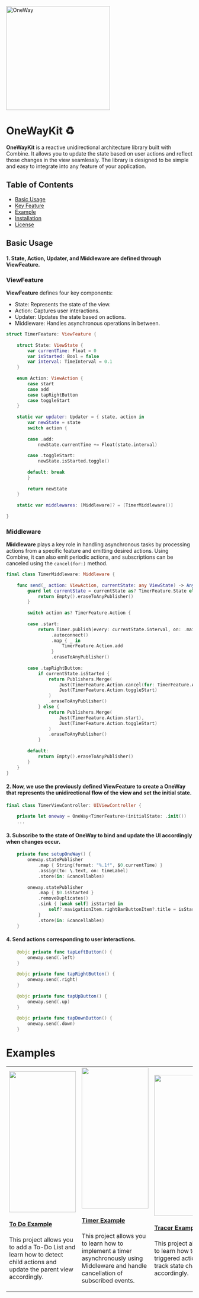 <img width="280" alt="OneWay" src="https://github.com/user-attachments/assets/8346bb30-d959-40e4-bacb-3a69f2d62815" />

# OneWayKit ♻️   

**OneWayKit** is a reactive unidirectional architecture library built with Combine.
It allows you to update the state based on user actions and reflect those changes in the view seamlessly.
The library is designed to be simple and easy to integrate into any feature of your application.

## Table of Contents

- [Basic Usage](#basic-usage)
- [Key Feature](#key-feature)
- [Example](#example)
- [Installation](#installation)
- [License](#license)

## Basic Usage

#### 1. State, Action, Updater, and Middleware are defined through ViewFeature.

### ViewFeature

**ViewFeature** defines four key components:   
- State: Represents the state of the view.   
- Action: Captures user interactions.   
- Updater: Updates the state based on actions.   
- Middleware: Handles asynchronous operations in between.

```swift
struct TimerFeature: ViewFeature {
    
    struct State: ViewState {
        var currentTime: Float = 0
        var isStarted: Bool = false
        var interval: TimeInterval = 0.1
    }
    
    enum Action: ViewAction {
        case start
        case add
        case tapRightButton
        case toggleStart
    }
    
    static var updater: Updater = { state, action in
        var newState = state
        switch action {
            
        case .add:
            newState.currentTime += Float(state.interval)
            
        case .toggleStart:
            newState.isStarted.toggle()
            
        default: break
        }
        
        return newState
    }
    
    static var middlewares: [Middleware]? = [TimerMiddleware()]
    
}
```

### Middleware

**Middleware** plays a key role in handling asynchronous tasks by processing actions from a specific feature and emitting desired actions. Using Combine, it can also emit periodic actions, and subscriptions can be canceled using the ``cancel(for:)`` method.

``` swift
final class TimerMiddleware: Middleware {
    
    func send(_ action: ViewAction, currentState: any ViewState) -> AnyPublisher<ViewAction, Never> {
        guard let currentState = currentState as? TimerFeature.State else {
            return Empty().eraseToAnyPublisher()
        }
        
        switch action as? TimerFeature.Action {
            
        case .start:
            return Timer.publish(every: currentState.interval, on: .main, in: RunLoop.Mode.common)
                 .autoconnect()
                 .map { _ in
                     TimerFeature.Action.add
                 }
                 .eraseToAnyPublisher()
            
        case .tapRightButton:
            if currentState.isStarted {
                return Publishers.Merge(
                    Just(TimerFeature.Action.cancel(for: TimerFeature.Action.start)),
                    Just(TimerFeature.Action.toggleStart)
                )
                .eraseToAnyPublisher()
            } else {
                return Publishers.Merge(
                    Just(TimerFeature.Action.start),
                    Just(TimerFeature.Action.toggleStart)
                )
                .eraseToAnyPublisher()
            }
            
        default:
            return Empty().eraseToAnyPublisher()
        }
    }
}
```

#### 2. Now, we use the previously defined ViewFeature to create a **OneWay** that represents the unidirectional flow of the view and set the initial state.

```swift
final class TimerViewController: UIViewController {
    
    private let oneway = OneWay<TimerFeature>(initialState: .init())
    ...
```
#### 3. Subscribe to the state of OneWay to bind and update the UI accordingly when changes occur.

```swift
    private func setupOneWay() {
        oneway.statePublisher
            .map { String(format: "%.1f", $0.currentTime) }
            .assign(to: \.text, on: timeLabel)
            .store(in: &cancellables)
        
        oneway.statePublisher
            .map { $0.isStarted }
            .removeDuplicates()
            .sink { [weak self] isStarted in
                self?.navigationItem.rightBarButtonItem?.title = isStarted ? "Stop" : "Start"
            }
            .store(in: &cancellables)
    }
```
#### 4. Send actions corresponding to user interactions.

```swift
    @objc private func tapLeftButton() {
        oneway.send(.left)
    }
    
    @objc private func tapRightButton() {
        oneway.send(.right)
    }
    
    @objc private func tapUpButton() {
        oneway.send(.up)
    }
    
    @objc private func tapDownButton() {
        oneway.send(.down)
    }
```
# Examples

<table>
  <tr>
    <td>
      <a href="https://github.com/user-attachments/assets/bfbb7ea3-4d8d-45f0-bcbd-b659d93d0fe7">
        <img src="https://github.com/user-attachments/assets/bfbb7ea3-4d8d-45f0-bcbd-b659d93d0fe7" width="180" height="380">
        <h4><a href="https://github.com/user-attachments/assets/bfbb7ea3-4d8d-45f0-bcbd-b659d93d0fe7">To Do Example </a></h4>
                <p>This project allows you to add a To-Do List and learn how to detect child actions and update the parent view accordingly.</p>
      </a>
    </td>
    <td>
      <a href="https://github.com/user-attachments/assets/777ff10a-027b-469b-ba81-647146c3bbb8">
        <img src="https://github.com/user-attachments/assets/777ff10a-027b-469b-ba81-647146c3bbb8" width="180" height="380">
        <h4><a href="https://github.com/user-attachments/assets/777ff10a-027b-469b-ba81-647146c3bbb8">Timer Example</a></h4>
                <p>This project allows you to learn how to implement a timer asynchronously using Middleware and handle cancellation of subscribed events.</p>
      </a>
    </td>
    <td>
      <a href="https://github.com/user-attachments/assets/7df1dd91-a3d2-4e7d-8165-7a53430ec567">
        <img src="https://github.com/user-attachments/assets/7df1dd91-a3d2-4e7d-8165-7a53430ec567" width="180" height="380">
        <h4><a href="https://github.com/user-attachments/assets/7df1dd91-a3d2-4e7d-8165-7a53430ec567">Tracer Example </a></h4>
                <p>This project allows you to learn how to detect triggered actions and track state changes accordingly.</p>
      </a>
    </td>
    <td>
      <a href="https://github.com/user-attachments/assets/391a4e1a-c470-4f9b-8e27-9df4c5db4f2a">
        <img src="https://github.com/user-attachments/assets/391a4e1a-c470-4f9b-8e27-9df4c5db4f2a" width="180" height="380">
        <h4><a href="https://github.com/user-attachments/assets/391a4e1a-c470-4f9b-8e27-9df4c5db4f2a">Global Example </a></h4>
                <p>This project allows you to create a global feature, subscribe to it from multiple views, and dispatch actions accordingly.</p>
      </a>
    </td>
  </tr>
</table>
